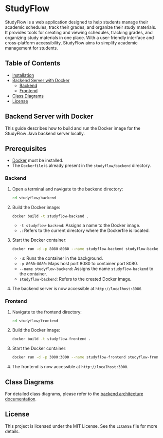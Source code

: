 # StudyFlow
StudyFlow is a web application designed to help students manage their academic schedules, track their grades, and organize their study materials. It provides tools for creating and viewing schedules, tracking grades, and organizing study materials in one place. With a user-friendly interface and cross-platform accessibility, StudyFlow aims to simplify academic management for students.

## Table of Contents
- [Installation](#installation)
- [Backend Server with Docker](#backend-server-with-docker)
   - [Backend](#backend)
   - [Frontend](#frontend)
- [Class Diagrams](#class-diagrams)
- [License](#license)


## Backend Server with Docker
This guide describes how to build and run the Docker image for the StudyFlow Java backend server locally.

## Prerequisites
- [Docker](https://www.docker.com/) must be installed.
- The `Dockerfile` is already present in the `studyflow/backend` directory.


### Backend

1. Open a terminal and navigate to the backend directory:
    ```sh
    cd studyflow/backend
    ```

2. Build the Docker image:
    ```sh
    docker build -t studyflow-backend .
    ```
   - `-t studyflow-backend`: Assigns a name to the Docker image.
   - `.`: Refers to the current directory where the Dockerfile is located.

3. Start the Docker container:
    ```sh
    docker run -d -p 8080:8080 --name studyflow-backend studyflow-backend
    ```
   - `-d`: Runs the container in the background.
   - `-p 8080:8080`: Maps host port 8080 to container port 8080.
   - `--name studyflow-backend`: Assigns the name `studyflow-backend` to the container.
   - `studyflow-backend`: Refers to the created Docker image.

4. The backend server is now accessible at `http://localhost:8080`.

### Frontend

1. Navigate to the frontend directory:
    ```sh
    cd studyflow/frontend
    ```

2. Build the Docker image:
    ```sh
    docker build -t studyflow-frontend .
    ```

3. Start the Docker container:
    ```sh
    docker run -d -p 3000:3000 --name studyflow-frontend studyflow-frontend
    ```

4. The frontend is now accessible at `http://localhost:3000`.

## Class Diagrams

For detailed class diagrams, please refer to the [backend architecture documentation](https://github.com/mvoemel/studyflow/blob/dev/docs/backendArchitecture.md).


## License

This project is licensed under the MIT License. See the `LICENSE` file for more details.